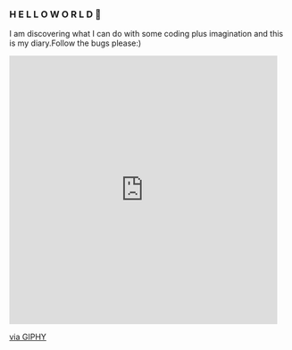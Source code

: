 ### H E L L O W O R L D  👋
I am discovering what I can do with some coding plus imagination and this is my diary.Follow the bugs please:)
<iframe src="https://giphy.com/embed/2uxxXyTRFgIJaOZJTb" width="480" height="480" frameBorder="0" class="giphy-embed" allowFullScreen></iframe><p><a href="https://giphy.com/gifs/error-confusion-doesnotcompute-2uxxXyTRFgIJaOZJTb">via GIPHY</a></p>

<!--
**soymze/soymze** is a ✨ _special_ ✨ repository because its `README.md` (this file) appears on your GitHub profile.

Here are some ideas to get you started:

- 🔭 I’m currently working on ...
- 🌱 I’m currently learning ...
- 👯 I’m looking to collaborate on ...
- 🤔 I’m looking for help with ...
- 💬 Ask me about ...
- 📫 How to reach me: ...
- 😄 Pronouns: ...
- ⚡ Fun fact: ...
-->
